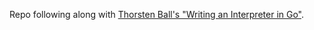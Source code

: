 Repo following along with [Thorsten Ball's "Writing an Interpreter in Go"](https://interpreterbook.com/).